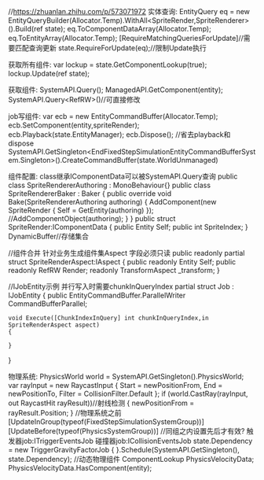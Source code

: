 //https://zhuanlan.zhihu.com/p/573071972
实体查询:
EntityQuery eq = new EntityQueryBuilder(Allocator.Temp).WithAll<SpriteRender,SpriteRenderer>().Build(ref state);
eq.ToComponentDataArray<SpriteRender>(Allocator.Temp);
eq.ToEntityArray(Allocator.Temp);
[RequireMatchingQueriesForUpdate]//需要匹配查询更新
state.RequireForUpdate(eq);//限制Update执行

获取所有组件:
var lockup = state.GetComponentLookup<TriggerGravityFactor>(true);
lockup.Update(ref state);

获取组件:
SystemAPI.Query<SpriteRender>();
ManagedAPI.GetComponent<SpriteRenderer>(entity);
SystemAPI.Query<RefRW<SpriteRender>>()//可直接修改

job写组件:
var ecb = new EntityCommandBuffer(Allocator.Temp);
ecb.SetComponent(entity,spriteRender);
ecb.Playback(state.EntityManager);
ecb.Dispose();
//省去playback和dispose
SystemAPI.GetSingleton<EndFixedStepSimulationEntityCommandBufferSystem.Singleton>().CreateCommandBuffer(state.WorldUnmanaged)

组件配置:
class继承IComponentData可以被SystemAPI.Query查询
public class SpriteRendererAuthoring : MonoBehaviour{}
public class SpriteRendererBaker : Baker<SpriteRendererAuthoring>
{
    public override void Bake(SpriteRendererAuthoring authoring)
    {
        AddComponent(new SpriteRender
        {
            Self = GetEntity(authoring)
        });
        //AddComponentObject(authoring);
    }
}
public struct SpriteRender:IComponentData
{
    public Entity Self;
    public int SpriteIndex;
}
DynamicBuffer<T>//存储集合

//组件合并 针对业务生成组件集Aspect 字段必须只读
public readonly partial struct SpriteRenderAspect:IAspect
{
    public readonly Entity Self;
    public readonly RefRW<SpriteRender> Render;
    readonly TransformAspect _transform;
}

//IJobEntity示例 并行写入时需要chunkInQueryIndex
partial struct Job : IJobEntity
{
    public EntityCommandBuffer.ParallelWriter CommandBufferParallel;

    void Execute([ChunkIndexInQuery] int chunkInQueryIndex,in SpriteRenderAspect aspect)
    {

    }
}

物理系统:
PhysicsWorld world = SystemAPI.GetSingleton<PhysicsWorldSingleton>().PhysicsWorld;
var rayInput = new RaycastInput
{
    Start = newPositionFrom,
    End = newPositionTo,
    Filter = CollisionFilter.Default
};
if (world.CastRay(rayInput, out RaycastHit rayResult))//射线检测
{
    newPositionFrom = rayResult.Position;
}
//物理系统之前
[UpdateInGroup(typeof(FixedStepSimulationSystemGroup))]
[UpdateBefore(typeof(PhysicsSystemGroup))] //同组之内设置先后才有效?
触发器job:ITriggerEventsJob
碰撞器job:ICollisionEventsJob
state.Dependency = new TriggerGravityFactorJob
{
}.Schedule(SystemAPI.GetSingleton<SimulationSingleton>(), state.Dependency);
//动态物理组件
ComponentLookup<PhysicsVelocity> PhysicsVelocityData;
PhysicsVelocityData.HasComponent(entity);